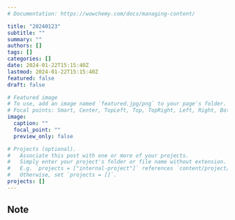 ```yaml
---
# Documentation: https://wowchemy.com/docs/managing-content/

title: "20240123"
subtitle: ""
summary: ""
authors: []
tags: []
categories: []
date: 2024-01-22T15:15:40Z
lastmod: 2024-01-22T15:15:40Z
featured: false
draft: false

# Featured image
# To use, add an image named `featured.jpg/png` to your page's folder.
# Focal points: Smart, Center, TopLeft, Top, TopRight, Left, Right, BottomLeft, Bottom, BottomRight.
image:
  caption: ""
  focal_point: ""
  preview_only: false

# Projects (optional).
#   Associate this post with one or more of your projects.
#   Simply enter your project's folder or file name without extension.
#   E.g. `projects = ["internal-project"]` references `content/project/deep-learning/index.md`.
#   Otherwise, set `projects = []`.
projects: []
---
```


## Note

